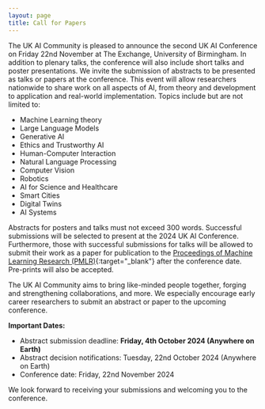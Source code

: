 ```yaml
---
layout: page
title: Call for Papers
---
```


The UK AI Community is pleased to announce the second UK AI Conference on Friday 22nd November at The Exchange, University of Birmingham. 
In addition to plenary talks, the conference will also include short talks and poster presentations. We invite the submission of abstracts 
to be presented as talks or papers at the conference. This event will allow researchers nationwide to share work on all aspects of AI, from 
theory and development to application and real-world implementation. Topics include but are not limited to:

- Machine Learning theory
- Large Language Models
- Generative AI
- Ethics and Trustworthy AI
- Human-Computer Interaction
- Natural Language Processing
- Computer Vision
- Robotics
- AI for Science and Healthcare
- Smart Cities
- Digital Twins
- AI Systems

Abstracts for posters and talks must not exceed 300 words. Successful submissions will be selected to present at the 2024 UK AI Conference. 
Furthermore, those with successful submissions for talks will be allowed to submit their work as a paper for publication to the 
[Proceedings of Machine Learning Research (PMLR)](https://proceedings.mlr.press/){:target="_blank"} after the conference date. Pre-prints will 
also be accepted.

The UK AI Community aims to bring like-minded people together, forging and strengthening collaborations, and more. We especially encourage 
early career researchers to submit an abstract or paper to the upcoming conference.

**Important Dates:**

- Abstract submission deadline: **Friday, 4th October 2024 (Anywhere on Earth)**
- Abstract decision notifications: Tuesday, 22nd October 2024 (Anywhere on Earth)
- Conference date: Friday, 22nd November 2024

We look forward to receiving your submissions and welcoming you to the conference.
